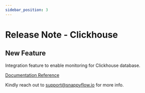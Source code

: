 ```yaml
---
sidebar_position: 3 
---
```

# Release Note - Clickhouse

## New Feature

Integration feature to enable monitoring for Clickhouse database.

[Documentation Reference](/docs/sidebar-snappyflow-saas/Integrations/clickhouse_kubernetes)

Kindly reach out to [support@snappyflow.io](mailto:support@snappyflow.io) for more info.

